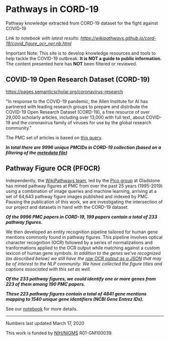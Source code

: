 # Pathways in CORD-19
Pathway knowledge extracted from CORD-19 dataset for the fight against COVID-19

*Link to notebook with latest results: https://wikipathways.github.io/cord-19/covid_figure_ocr_ner.nb.html*

Important Note: This site is to develop knowledge resources and tools to help tackle the COVID-19 outbreak. **It is NOT a guide to public information.** The content presented here has **NOT** been filtered or reviewed.

## COVID-19 Open Research Dataset (CORD-19)
https://pages.semanticscholar.org/coronavirus-research

"In response to the COVID-19 pandemic, the Allen Institute for AI has partnered with leading research groups to prepare and distribute the COVID-19 Open Research Dataset (CORD-19), a free resource of over 29,000 scholarly articles, including over 13,000 with full text, about COVID-19 and the coronavirus family of viruses for use by the global research community."

The PMC set of articles is based on [this query](https://www.ncbi.nlm.nih.gov/pmc/?term=%22COVID-19%22+OR+Coronavirus+OR+%22Corona+virus%22+OR+%222019-nCoV%22+OR+%22SARS-CoV%22+OR+%22MERS-CoV%22+OR+%E2%80%9CSevere+Acute+Respiratory+Syndrome%E2%80%9D+OR+%E2%80%9CMiddle+East+Respiratory+Syndrome%E2%80%9D).

***In total there are 9996 unique PMCIDs in CORD-19 collection (based on a filtering of the [metedata file](https://ai2-semanticscholar-cord-19.s3-us-west-2.amazonaws.com/2020-03-13/all_sources_metadata_2020-03-13.csv))***

## Pathway Figure OCR (PFOCR)
Independently, the [WikiPathways team](https://www.wikipathways.org/index.php/WikiPathways:Team), led by the [Pico group](https://profiles.ucsf.edu/alex.pico) at Gladstone has mined pathway figures at PMC from over the past 25 years (1995-2019) using a combination of image queries and machine learning, arriving at a set of 64,643 pathway figure images published and indexed by PMC. Pausing the publication of this work, we are investigating the intersection of our project and datasets in hand with the CORD-19 dataset.

***Of the 9996 PMC papers in CORD-19, 199 papers contain a total of 233 pathway figures.***

We then developed an entity recognition pipeline tailored for human gene mentions commonly found in pathway figures. This pipeline involves optical character recognition (OCR) followed by a series of normalizations and tranformations applied to the OCR output while matching against a custom lexicon of human gene symbols. *In addition to the genes we've recognized (as described below) we still have the [raw OCR output as a JSON](cord19_raw_ocr.json) that may be of interest to the NLP community. We have collected the figure titles and captions associated with this set as well.*

***Of the 233 pathway figures, we could identify one or more genes from 223 of them among 190 PMC papers.***

***These 223 pathway figures contain a total of 4841 gene mentions mapping to 1540 unique gene identifiers (NCBI Gene Entrez IDs).***


See our [notebook](https://wikipathways.github.io/cord-19/covid_figure_ocr_ner.nb.html) for more details.

---
Numbers last updated March 17, 2020

This work is funded by [NIH/NIGMS](https://www.nigms.nih.gov/) R01-GM100039.
